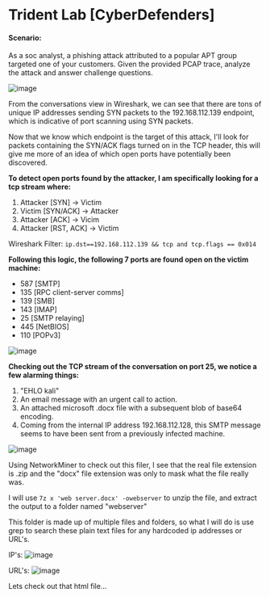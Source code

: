 # Trident Lab [CyberDefenders]

#### Scenario:

As a soc analyst, a phishing attack attributed to a popular APT group targeted one of your customers. Given the provided PCAP trace, analyze the attack and answer challenge questions.

![image](https://github.com/user-attachments/assets/6d4010cc-450f-4d8d-a278-7b4757335250)

From the conversations view in Wireshark, we can see that there are tons of unique IP addresses sending SYN packets to the 192.168.112.139 endpoint, which is indicative of port scanning using SYN packets.

Now that we know which endpoint is the target of this attack, I'll look for packets containing the SYN/ACK flags turned on in the TCP header, this will give me more of an idea of which open ports have potentially been discovered.

**To detect open ports found by the attacker, I am specifically looking for a tcp stream where:**
1. Attacker [SYN] -> Victim
2. Victim [SYN/ACK] -> Attacker
3. Attacker [ACK] -> Vicim
4. Attacker [RST, ACK] -> Victim

Wireshark Filter: `ip.dst==192.168.112.139 && tcp and tcp.flags == 0x014`

**Following this logic, the following 7 ports are found open on the victim machine:**
- 587 [SMTP]
- 135 [RPC client-server comms]
- 139 [SMB]
- 143 [IMAP]
- 25 [SMTP relaying]
- 445 [NetBIOS]
- 110 [POPv3]

![image](https://github.com/user-attachments/assets/ba347d6d-c834-4ded-aa11-274d956a896a)

**Checking out the TCP stream of the conversation on port 25, we notice a few alarming things:**
1. "EHLO kali"
2. An email message with an urgent call to action.
3. An attached microsoft .docx file with a subsequent blob of base64 encoding.
4. Coming from the internal IP address 192.168.112.128, this SMTP message seems to have been sent from a previously infected machine.

![image](https://github.com/user-attachments/assets/e73a21b5-3265-4b3e-bc3a-1cbad32f8824)

Using NetworkMiner to check out this filer, I see that the real file extension is .zip and the "docx" file extension was only to mask what the file really was.

I will use `7z x 'web server.docx' -owebserver` to unzip the file, and extract the output to a folder named "webserver"

This folder is made up of multiple files and folders, so what I will do is use grep to search these plain text files for any hardcoded ip addresses or URL's.

IP's: ![image](https://github.com/user-attachments/assets/31c382c9-7661-4d7d-81b7-9287e10f01be)

URL's: ![image](https://github.com/user-attachments/assets/96f1ec63-5744-4d8f-9e9c-f3b46d843b49)

Lets check out that html file...




